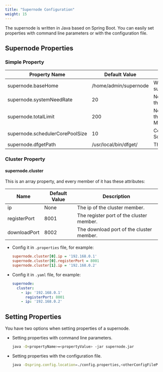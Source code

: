 ```yaml
---
title: "Supernode Configuration"
weight: 15
---
```


The supernode is written in Java based on Spring Boot. You can easily set properties with command line parameters or with the configuration file.
<!--more-->

## Supernode Properties

### Simple Property

Property Name | Default Value | Description
---|---|---
supernode.baseHome | /home/admin/supernode | Working directory of the supernode
supernode.systemNeedRate | 20 | Network rate reserved for the system (Unit: MB/s)
supernode.totalLimit | 200 | Network rate reserved for the supernode (Unit: MB/s)
supernode.schedulerCorePoolSize | 10 | Core pool size of ScheduledExecutorService
supernode.dfgetPath | /usr/local/bin/dfget/ | The `dfget` path

### Cluster Property

#### supernode.cluster

This is an array property, and every member of it has these attributes:

Name | Default Value | Description
---- | ------------- | -----------
ip   | None          | The ip of the cluster member.
registerPort | 8001  | The register port of the cluster member.
downloadPort | 8002  | The download port of the cluster member.

* Config it in `.properties` file, for example:

    ```ini
    supernode.cluster[0].ip = '192.168.0.1'
    supernode.cluster[0].registerPort = 8001
    supernode.cluster[1].ip = '192.168.0.2'
    ```

* Config it in `.yaml` file, for example:

    ```yaml
    supernode:
      cluster:
        - ip: '192.168.0.1'
          registerPort: 8001
        - ip: '192.168.0.2'
    ```

## Setting Properties

You have two options when setting properties of a supernode.

* Setting properties with command line parameters.

    ```bash
    java -D<propertyName>=<propertyValue> -jar supernode.jar
    ```

* Setting properties with the configuration file.

    ```bash
    java -Dspring.config.location=./config.properties,<otherConfigFilePath> -jar supernode.jar
    ```
